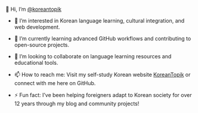  👋 Hi, I’m [@koreantopik](https://github.com/koreantopik)
 
- 👀 I’m interested in Korean language learning, cultural integration, and web development.
  
- 🌱 I’m currently learning advanced GitHub workflows and contributing to open-source projects.
  
- 💞️ I’m looking to collaborate on language learning resources and educational tools.
  
- 📫 How to reach me: Visit my self-study Korean website [KoreanTopik](https://www.koreantopik.com) or connect with me here on GitHub.
  
- ⚡ Fun fact: I’ve been helping foreigners adapt to Korean society for over 12 years through my blog and community projects!
  

<!---
koreantopik/koreantopik is a ✨ special ✨ repository because its `README.md` (this file) appears on your GitHub profile.
You can click the Preview link to take a look at your changes.
--->
